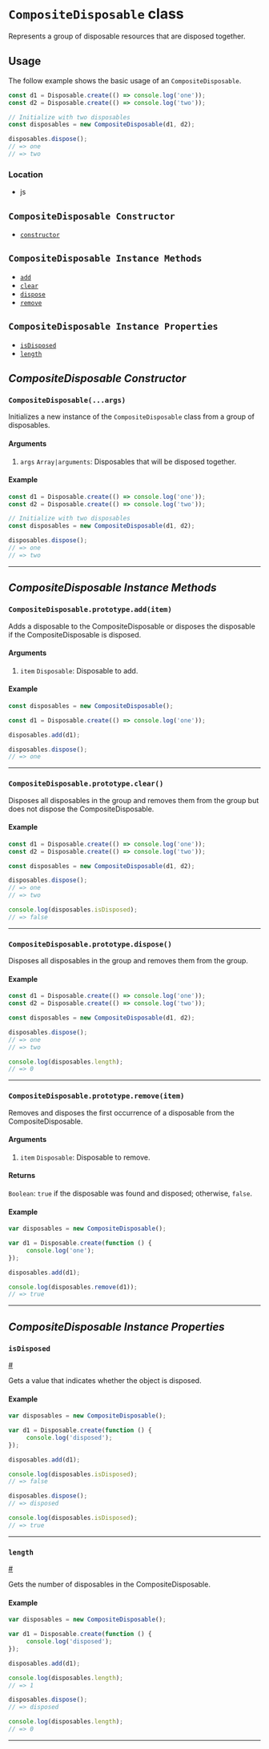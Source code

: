 # `CompositeDisposable` class #

Represents a group of disposable resources that are disposed together.

## Usage ##

The follow example shows the basic usage of an `CompositeDisposable`.

```js
const d1 = Disposable.create(() => console.log('one'));
const d2 = Disposable.create(() => console.log('two'));

// Initialize with two disposables
const disposables = new CompositeDisposable(d1, d2);

disposables.dispose();
// => one
// => two
```

### Location

- js

## `CompositeDisposable Constructor` ##
- [`constructor`](#compositedisposablergs)

## `CompositeDisposable Instance Methods` ##
- [`add`](#compositedisposableprototypeadditem)
- [`clear`](#compositedisposableprototypeclear)
- [`dispose`](#compositedisposableprototypedispose)
- [`remove`](#compositedisposableprototyperemoveitem)

## `CompositeDisposable Instance Properties` ##
- [`isDisposed`](#isdisposed)
- [`length`](#length)

## _CompositeDisposable Constructor_ ##

### <a id="compositedisposableargs"></a>`CompositeDisposable(...args)`

Initializes a new instance of the `CompositeDisposable` class from a group of disposables.

#### Arguments
1. `args` `Array|arguments`: Disposables that will be disposed together.

#### Example
```js
const d1 = Disposable.create(() => console.log('one'));
const d2 = Disposable.create(() => console.log('two'));

// Initialize with two disposables
const disposables = new CompositeDisposable(d1, d2);

disposables.dispose();
// => one
// => two
```

* * *

## _CompositeDisposable Instance Methods_ ##

### <a id="compositedisposableprototypeadditem"></a>`CompositeDisposable.prototype.add(item)`

Adds a disposable to the CompositeDisposable or disposes the disposable if the CompositeDisposable is disposed.

#### Arguments
1. `item` `Disposable`: Disposable to add.

#### Example

```js
const disposables = new CompositeDisposable();

const d1 = Disposable.create(() => console.log('one'));

disposables.add(d1);

disposables.dispose();
// => one
```

* * *

### <a id="compositedisposableprototypeclear"></a>`CompositeDisposable.prototype.clear()`

Disposes all disposables in the group and removes them from the group but does not dispose the CompositeDisposable.

#### Example

```js
const d1 = Disposable.create(() => console.log('one'));
const d2 = Disposable.create(() => console.log('two'));

const disposables = new CompositeDisposable(d1, d2);

disposables.dispose();
// => one
// => two

console.log(disposables.isDisposed);
// => false
```

* * *

### <a id="compositedisposableprototypedispose"></a>`CompositeDisposable.prototype.dispose()`

Disposes all disposables in the group and removes them from the group.

#### Example

```js
const d1 = Disposable.create(() => console.log('one'));
const d2 = Disposable.create(() => console.log('two'));

const disposables = new CompositeDisposable(d1, d2);

disposables.dispose();
// => one
// => two

console.log(disposables.length);
// => 0
```

* * *

### <a id="compositedisposableprototyperemoveitem"></a>`CompositeDisposable.prototype.remove(item)`

Removes and disposes the first occurrence of a disposable from the CompositeDisposable.

#### Arguments
1. `item` `Disposable`: Disposable to remove.

#### Returns
`Boolean`: `true` if the disposable was found and disposed; otherwise, `false`.

#### Example

```js
var disposables = new CompositeDisposable();

var d1 = Disposable.create(function () {
     console.log('one');
});

disposables.add(d1);

console.log(disposables.remove(d1));
// => true
```

* * *

## _CompositeDisposable Instance Properties_ ##

### <a id="isdisposed"></a>`isDisposed`
<a href="#isdisposed">#</a>

Gets a value that indicates whether the object is disposed.

#### Example
```js
var disposables = new CompositeDisposable();

var d1 = Disposable.create(function () {
     console.log('disposed');
});

disposables.add(d1);

console.log(disposables.isDisposed);
// => false

disposables.dispose();
// => disposed

console.log(disposables.isDisposed);
// => true
```

* * *

### <a id="length"></a>`length`
<a href="#length">#</a>

Gets the number of disposables in the CompositeDisposable.

#### Example
```js
var disposables = new CompositeDisposable();

var d1 = Disposable.create(function () {
     console.log('disposed');
});

disposables.add(d1);

console.log(disposables.length);
// => 1

disposables.dispose();
// => disposed

console.log(disposables.length);
// => 0
```

* * *
